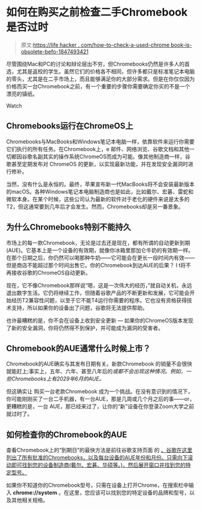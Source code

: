 # 如何在购买之前检查二手Chromebook是否过时

> 原文:[https://life hacker . com/how-to-check-a-used-chrome book-is-obsolete-befo-1847493421](https://lifehacker.com/how-to-check-whether-a-used-chromebook-is-obsolete-befo-1847493421)

尽管围绕Mac和PC的讨论和辩论层出不穷，但Chromebooks仍然是许多人的首选，尤其是返校的学生。虽然它们的价格各不相同，但许多都只是标准笔记本电脑的零头，尤其是在二手市场上，而且能够满足你的大部分需求。但是在你仅仅因为价格而买一台Chromebook之前，有一个重要的步骤你需要确定你买的不是一个漂亮的镇纸。

Watch

## Chromebooks运行在ChromeOS上

Chromebooks与MacBooks和Windows笔记本电脑一样，依靠软件来运行你需要它们执行的所有任务。在Chromebook上，e 邮件、网络浏览、谷歌文档和其他一切都因谷歌名副其实的操作系统ChromeOS而成为可能。像其他制造商一样，谷歌甚至定期发布对 ChromeOS 的更新，以实现最新功能，并在发现安全漏洞时进行修补。

当然，没有什么是永恒的。最终，苹果宣布新一代MacBooks将不会安装最新版本的macOS。各种Windows笔记本电脑制造商也是如此，比如戴尔、宏碁、雷蛇和微软本身。在某个时候，这些公司认为最新的软件对于老化的硬件来说是太多的T2，但这通常要到几年后才会发生。然而，Chromebooks却是另一番景象。

## 为什么Chromebooks特别不能持久

市场上的每一款Chromebook，无论是过去还是现在，都有所谓的自动更新到期(AUE)。它基本上是一个设备的有效期，就像你冰箱里那加仑牛奶的有效期一样。在那个日期之后，你仍然可以喝那种牛奶——它可能会在更长一段时间内有效——但是商店不能超过那个时间出售它。你的Chromebook到达AUE的后果？ I t将不再接收谷歌的ChromeOS自动更新。

现在，它不像Chromebook那样说“嗯，这是一次伟大的经历，”就自动关机，永远退出数字生活。它仍将继续工作，但随着谷歌产品的不断更新和发展，它可能会开始经历T2兼容性问题，以至于它不能T4运行你需要的程序。它也没有资格获得技术支持，所以如果你的设备出了问题，谷歌将无法提供帮助。

也许最糟糕的是，你不会在设备上收到安全更新 — 如果你的ChromeOS版本发现了新的安全漏洞，你将仍然得不到保护，并可能成为漏洞的受害者。

## Chromebook的AUE通常什么时候上市？

Chromebook的AUE确实与其发布日期有关。新款Chromebook 的销量不会很快就能赶上;事实上，五年、六年、甚至八年后的*或都不会出现这种情况。例如，一些Chromebooks上有2029年6月的AUE。*

但这确实让 购买一台老款Chromebook 成为一个挑战。在没有意识到的情况下，你可能刚刚买了一台二手机器，有一台AUE，那是几周或几个月之后的事——or，更糟糕的是，一台 AUE，那已经来过了，让你的“新”设备在你登录Zoom大学之前就过时了。

## 如何检查你的Chromebook的AUE

查看Chromebook上的“到期日”的最快方法是前往谷歌支持页面 的 [。谷歌在这里列出了所有批准的Chromebooks，以及每台设备的AUE年份和月份。只需向下滚动即可找到您的设备制造商(戴尔、宏碁、华硕等。)，然后展开窗口并找到您的特定型号。](https://support.google.com/chrome/a/answer/6220366)

如果你不知道你的Chromebook型号，只需在设备上打开Chrome，在搜索栏中输入 **chrome://system** 。在这里，您应该可以找到您的特定设备的品牌和型号，以及其他相关规格。